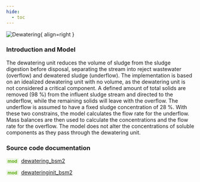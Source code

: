 ```yaml
---
hide:
  - toc
---
```


![Dewatering](https://gitlab.rrze.fau.de/evt/klaeffizient/bsm2-python/-/raw/doc_new2/docs/assets/.icons/bsm2python/dewatering.svg){ align=right }
<!-- TODO: change link to main branch before merging -->

### Introduction and Model

The dewatering unit reduces the volume of sludge from the sludge digestion before disposal, separating the stream into reject wastewater (overflow) and dewatered sludge (underflow). The implementation is based on an idealized dewatering unit with no volume, as the dewatering unit is not considered a critical component. A defined amount of total solids are removed (98&nbsp;%) from the influent sludge stream and directed to the underflow, while the remaining solids will leave with the overflow. The underflow is assumed to have a fixed sludge concentration of 28&nbsp;%. With these two constrains, the model calculates the flow rate for the underflow. Mass balances are then used to calculate the concentrations and the flow rate for the overflow. The model does not alter the concentrations of soluble components as they pass through the dewatering unit.


### Source code documentation

<span style=
  "color: #5cad0f;
  font-weight: bold;
  font-size: .85em;
  background-color: #5cad0f1a;
  padding: 0 .3em;
  border-radius: .1rem;
  margin-right: 0.2rem;">
mod</span> [dewatering_bsm2](/reference/bsm2_python/bsm2/dewatering_bsm2)

<span style=
  "color: #5cad0f;
  font-weight: bold;
  font-size: .85em;
  background-color: #5cad0f1a;
  padding: 0 .3em;
  border-radius: .1rem;
  margin-right: 0.2rem;">
mod</span> [dewateringinit_bsm2](/reference/bsm2_python/bsm2/init/dewateringinit_bsm2)


[^1]: [Benchmarking of Control Strategies for Wastewater Treatment Plants](https://iwaponline.com/ebooks/book-pdf/650794/wio9781780401171.pdf), chap. 4.2.4.4 Dewatering unit